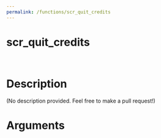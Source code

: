```yaml
---
permalink: /functions/scr_quit_credits
---
```

# scr_quit_credits  
&nbsp;  
# Description  
(No description provided. Feel free to make a pull request!) 
&nbsp;  
# Arguments


